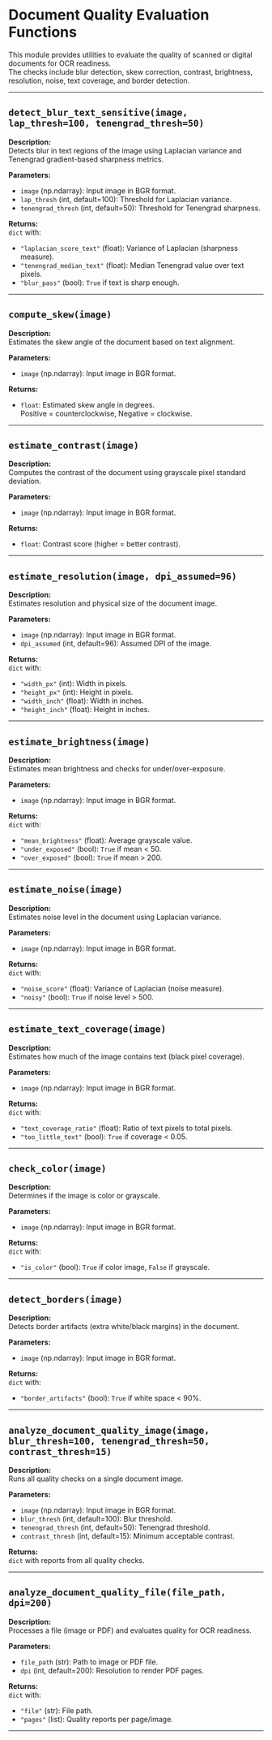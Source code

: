 # Document Quality Evaluation Functions

This module provides utilities to evaluate the quality of scanned or digital documents for OCR readiness.  
The checks include blur detection, skew correction, contrast, brightness, resolution, noise, text coverage, and border detection.

---

## `detect_blur_text_sensitive(image, lap_thresh=100, tenengrad_thresh=50)`

**Description:**  
Detects blur in text regions of the image using Laplacian variance and Tenengrad gradient-based sharpness metrics.

**Parameters:**
- `image` (np.ndarray): Input image in BGR format.
- `lap_thresh` (int, default=100): Threshold for Laplacian variance.
- `tenengrad_thresh` (int, default=50): Threshold for Tenengrad sharpness.

**Returns:**  
`dict` with:
- `"laplacian_score_text"` (float): Variance of Laplacian (sharpness measure).
- `"tenengrad_median_text"` (float): Median Tenengrad value over text pixels.
- `"blur_pass"` (bool): `True` if text is sharp enough.

---

## `compute_skew(image)`

**Description:**  
Estimates the skew angle of the document based on text alignment.

**Parameters:**
- `image` (np.ndarray): Input image in BGR format.

**Returns:**  
- `float`: Estimated skew angle in degrees.  
  Positive = counterclockwise, Negative = clockwise.

---

## `estimate_contrast(image)`

**Description:**  
Computes the contrast of the document using grayscale pixel standard deviation.

**Parameters:**
- `image` (np.ndarray): Input image in BGR format.

**Returns:**  
- `float`: Contrast score (higher = better contrast).

---

## `estimate_resolution(image, dpi_assumed=96)`

**Description:**  
Estimates resolution and physical size of the document image.

**Parameters:**
- `image` (np.ndarray): Input image in BGR format.
- `dpi_assumed` (int, default=96): Assumed DPI of the image.

**Returns:**  
`dict` with:
- `"width_px"` (int): Width in pixels.
- `"height_px"` (int): Height in pixels.
- `"width_inch"` (float): Width in inches.
- `"height_inch"` (float): Height in inches.

---

## `estimate_brightness(image)`

**Description:**  
Estimates mean brightness and checks for under/over-exposure.

**Parameters:**
- `image` (np.ndarray): Input image in BGR format.

**Returns:**  
`dict` with:
- `"mean_brightness"` (float): Average grayscale value.
- `"under_exposed"` (bool): `True` if mean < 50.
- `"over_exposed"` (bool): `True` if mean > 200.

---

## `estimate_noise(image)`

**Description:**  
Estimates noise level in the document using Laplacian variance.

**Parameters:**
- `image` (np.ndarray): Input image in BGR format.

**Returns:**  
`dict` with:
- `"noise_score"` (float): Variance of Laplacian (noise measure).
- `"noisy"` (bool): `True` if noise level > 500.

---

## `estimate_text_coverage(image)`

**Description:**  
Estimates how much of the image contains text (black pixel coverage).

**Parameters:**
- `image` (np.ndarray): Input image in BGR format.

**Returns:**  
`dict` with:
- `"text_coverage_ratio"` (float): Ratio of text pixels to total pixels.
- `"too_little_text"` (bool): `True` if coverage < 0.05.

---

## `check_color(image)`

**Description:**  
Determines if the image is color or grayscale.

**Parameters:**
- `image` (np.ndarray): Input image in BGR format.

**Returns:**  
`dict` with:
- `"is_color"` (bool): `True` if color image, `False` if grayscale.

---

## `detect_borders(image)`

**Description:**  
Detects border artifacts (extra white/black margins) in the document.

**Parameters:**
- `image` (np.ndarray): Input image in BGR format.

**Returns:**  
`dict` with:
- `"border_artifacts"` (bool): `True` if white space < 90%.

---

## `analyze_document_quality_image(image, blur_thresh=100, tenengrad_thresh=50, contrast_thresh=15)`

**Description:**  
Runs all quality checks on a single document image.

**Parameters:**
- `image` (np.ndarray): Input image in BGR format.
- `blur_thresh` (int, default=100): Blur threshold.
- `tenengrad_thresh` (int, default=50): Tenengrad threshold.
- `contrast_thresh` (int, default=15): Minimum acceptable contrast.

**Returns:**  
`dict` with reports from all quality checks.

---

## `analyze_document_quality_file(file_path, dpi=200)`

**Description:**  
Processes a file (image or PDF) and evaluates quality for OCR readiness.

**Parameters:**
- `file_path` (str): Path to image or PDF file.
- `dpi` (int, default=200): Resolution to render PDF pages.

**Returns:**  
`dict` with:
- `"file"` (str): File path.
- `"pages"` (list): Quality reports per page/image.

---

